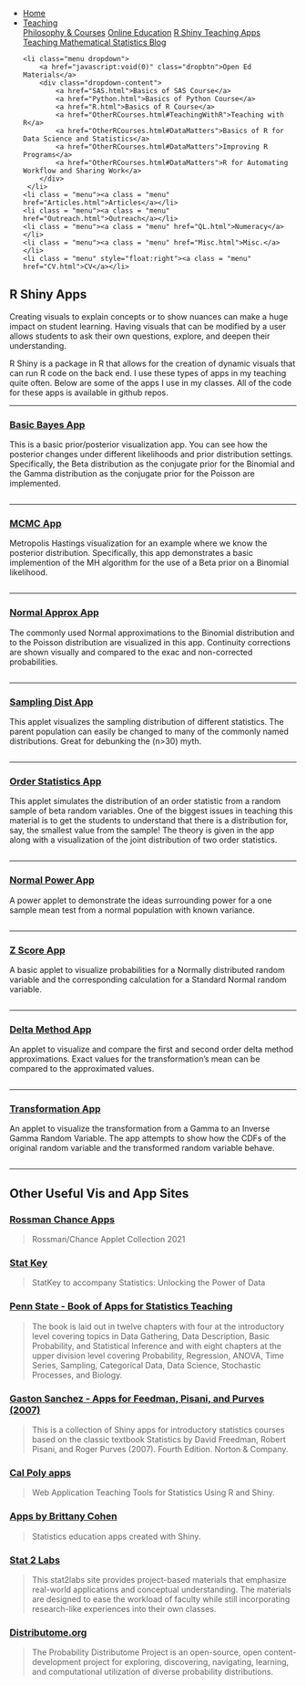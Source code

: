 
<head>
  <link rel="stylesheet" href="../css/styles.css">
</head>

<ul class = "menu">
    <li class = "menu"><a class = "menu" href="../index.html">Home</a></li>
    <li class="menu dropdown">
        <a href="javascript:void(0)" class="dropbtn">Teaching</a>
        <div class="dropdown-content">
            <a href="PhilosophyCourses.html">Philosophy & Courses</a>
            <a href="Online.html">Online Education</a>
            <a href="ShinyApps.html">R Shiny Teaching Apps</a>
            <a href="MathStat.html">Teaching Mathematical Statistics Blog</a>
        </div>
     </li>
    
    <li class="menu dropdown">
        <a href="javascript:void(0)" class="dropbtn">Open Ed Materials</a>
        <div class="dropdown-content">
            <a href="SAS.html">Basics of SAS Course</a>
            <a href="Python.html">Basics of Python Course</a>
            <a href="R.html">Basics of R Course</a>
            <a href="OtherRCourses.html#TeachingWithR">Teaching with R</a>
            <a href="OtherRCourses.html#DataMatters">Basics of R for Data Science and Statistics</a>
            <a href="OtherRCourses.html#DataMatters">Improving R Programs</a>
            <a href="OtherRCourses.html#DataMatters">R for Automating Workflow and Sharing Work</a>
        </div>
     </li>
    <li class = "menu"><a class = "menu" href="Articles.html">Articles</a></li>
    <li class = "menu"><a class = "menu" href="Outreach.html">Outreach</a></li>
    <li class = "menu"><a class = "menu" href="QL.html">Numeracy</a></li>
    <li class = "menu"><a class = "menu" href="Misc.html">Misc.</a></li>
    <li class = "menu" style="float:right"><a class = "menu" href="CV.html">CV</a></li>
</ul>

<br style = "display: block; content: ''; margin-top: 10; ">

## R Shiny Apps

Creating visuals to explain concepts or to show nuances can make a huge
impact on student learning. Having visuals that can be modified by a
user allows students to ask their own questions, explore, and deepen
their understanding.

R Shiny is a package in R that allows for the creation of dynamic
visuals that can run R code on the back end. I use these types of apps
in my teaching quite often. Below are some of the apps I use in my
classes. All of the code for these apps is available in github
repos.

<hr class = "cool">

### <a href="https://shiny.stat.ncsu.edu/jbpost2/BasicBayes/" target = "_blank">Basic Bayes App</a>

This is a basic prior/posterior visualization app. You can see how the
posterior changes under different likelihoods and prior distribution
settings. Specifically, the Beta distribution as the conjugate prior for
the Binomial and the Gamma distribution as the conjugate prior for the
Poisson are
implemented.

<a href="https://shiny.stat.ncsu.edu/jbpost2/BasicBayes/" target = "_blank"><img src="../images/Bayes.png" alt=""></a>

<hr class = "cool">

### <a href="https://shiny.stat.ncsu.edu/jbpost2/MCMC/" target = "_blank">MCMC App</a>

Metropolis Hastings visualization for an example where we know the
posterior distribution. Specifically, this app demonstrates a basic
implemention of the MH algorithm for the use of a Beta prior on a
Binomial
likelihood.

<a href="https://shiny.stat.ncsu.edu/jbpost2/MCMC/" target = "_blank"><img   src="../images/MCMC.png" alt=""></a>

<hr class = "cool">

### <a href="https://shiny.stat.ncsu.edu/jbpost2/NormalApproximation/" target = "_blank">Normal Approx App</a>

The commonly used Normal approximations to the Binomial distribution and
to the Poisson distribution are visualized in this app. Continuity
corrections are shown visually and compared to the exac and
non-corrected
probabilities.

<a href="https://shiny.stat.ncsu.edu/jbpost2/NormalApproximation/" target = "_blank"><img src="../images/NormApprox.png" alt=""></a>

<hr class = "cool">

### <a href="https://shiny.stat.ncsu.edu/jbpost2/SamplingDistribution/" target = "_blank">Sampling Dist App</a>

This applet visualizes the sampling distribution of different
statistics. The parent population can easily be changed to many of the
commonly named distributions. Great for debunking the \(n>30\)
myth.

<a href="https://shiny.stat.ncsu.edu/jbpost2/SamplingDistribution/" target = "_blank"><img src="../images/SamplingDist.png" alt=""></a>

<hr class = "cool">

### <a href="https://shiny.stat.ncsu.edu/jbpost2/OrderStatsDist/" target = "_blank">Order Statistics App</a>

This applet simulates the distribution of an order statistic from a
random sample of beta random variables. One of the biggest issues in
teaching this material is to get the students to understand that there
is a distribution for, say, the smallest value from the sample\! The
theory is given in the app along with a visualization of the joint
distribution of two order
statistics.

<a href="https://shiny.stat.ncsu.edu/jbpost2/OrderStatsDist/" target = "_blank"><img   src="../images/OrderStats.png" alt=""></a>

<hr class = "cool">

### <a href="https://shiny.stat.ncsu.edu/jbpost2/NormalPower/" target = "_blank">Normal Power App</a>

A power applet to demonstrate the ideas surrounding power for a one
sample mean test from a normal population with known
variance.

<a href="https://shiny.stat.ncsu.edu/jbpost2/NormalPower/" target = "_blank"><img   src="../images/Power.png" alt=""></a>

<hr class = "cool">

### <a href="https://shiny.stat.ncsu.edu/jbpost2/ZScores/" target = "_blank">Z Score App</a>

A basic applet to visualize probabilities for a Normally distributed
random variable and the corresponding calculation for a Standard Normal
random
variable.

<a href="https://shiny.stat.ncsu.edu/jbpost2/ZScores/" target = "_blank"><img   src="../images/ZScores.png" alt=""></a>

<hr class = "cool">

### <a href="https://shiny.stat.ncsu.edu/jbpost2/Delta/" target = "_blank">Delta Method App</a>

An applet to visualize and compare the first and second order delta
method approximations. Exact values for the transformation’s mean can be
compared to the approximated
values.

<a href="https://shiny.stat.ncsu.edu/jbpost2/Delta/" target = "_blank"><img   src="../images/Delta.png" alt=""></a>

<hr class = "cool">

### <a href="https://shiny.stat.ncsu.edu/jbpost2/Transform/" target = "_blank">Transformation App</a>

An applet to visualize the transformation from a Gamma to an Inverse
Gamma Random Variable. The app attempts to show how the CDFs of the
original random variable and the transformed random variable
behave.

<a href="https://shiny.stat.ncsu.edu/jbpost2/Transform/" target = "_blank"><img   src="../images/transform.png" alt=""></a>

<hr class = "cool">

## Other Useful <strong>Vis and App Sites</strong>

### <a href="https://www.rossmanchance.com/applets/index2021.html" target = "_blank">Rossman Chance Apps</a>

<blockquote cite="https://www.rossmanchance.com/applets/index2021.html">

Rossman/Chance Applet Collection
2021

</blockquote>

### <a href="http://www.lock5stat.com/statkey/index.html" target = "_blank">Stat Key</a>

<blockquote cite="http://www.lock5stat.com/statkey/index.html">

StatKey to accompany Statistics: Unlocking the Power of
Data

</blockquote>

### <a href = "https://sites.psu.edu/shinyapps/" target = "_blank">Penn State - Book of Apps for Statistics Teaching</a>

<blockquote cite="https://sites.psu.edu/shinyapps/">

The book is laid out in twelve chapters with four at the introductory
level covering topics in Data Gathering, Data Description, Basic
Probability, and Statistical Inference and with eight chapters at the
upper division level covering Probability, Regression, ANOVA, Time
Series, Sampling, Categorical Data, Data Science, Stochastic Processes,
and
Biology.

</blockquote>

### <a href = "https://github.com/gastonstat/shiny-introstats/" target = "_blank">Gaston Sanchez - Apps for Feedman, Pisani, and Purves (2007)</a>

<blockquote cite="https://github.com/gastonstat/shiny-introstats/">

This is a collection of Shiny apps for introductory statistics courses
based on the classic textbook Statistics by David Freedman, Robert
Pisani, and Roger Purves (2007). Fourth Edition. Norton &
Company.

</blockquote>

### <a href = "http://www.statistics.calpoly.edu/shiny" target = "_blank">Cal Poly apps</a>

<blockquote cite="http://www.statistics.calpoly.edu/shiny">

Web Application Teaching Tools for Statistics Using R and
Shiny.

</blockquote>

### <a href = "http://www2.stat.duke.edu/~mc301/shinyed/" target = "_blank">Apps by Brittany Cohen</a>

<blockquote cite="http://www2.stat.duke.edu/~mc301/shinyed/">

Statistics education apps created with
Shiny.

</blockquote>

### <a href="http://web.grinnell.edu/individuals/kuipers/stat2labs/Labs.html" target = "_blank">Stat 2 Labs</a>

<blockquote cite="http://web.grinnell.edu/individuals/kuipers/stat2labs/Labs.html">

This stat2labs site provides project-based materials that emphasize
real-world applications and conceptual understanding. The materials are
designed to ease the workload of faculty while still incorporating
research-like experiences into their own
classes.

</blockquote>

### <a href="http://www.distributome.org/" target = "_blank">Distributome.org</a>

<blockquote cite="http://www.distributome.org/">

The Probability Distributome Project is an open-source, open
content-development project for exploring, discovering, navigating,
learning, and computational utilization of diverse probability
distributions.

</blockquote>
